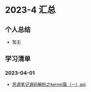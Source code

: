 # 2023-4 汇总
## 个人总结
* 暂无

## 学习清单
### 2023-04-01
* [思源笔记源码解析之kernel篇（一）api](./2023-04-01/思源笔记源码解析之kernel篇（一）api.md)

